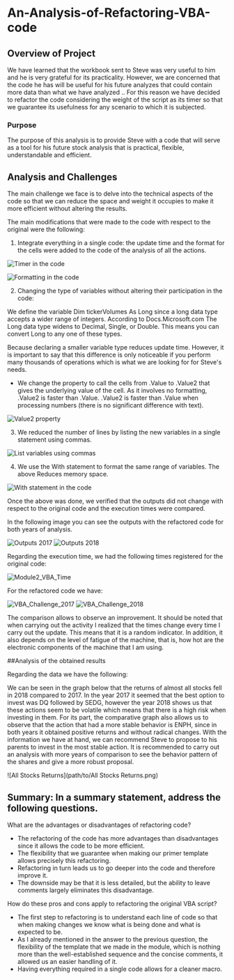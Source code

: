 # An-Analysis-of-Refactoring-VBA-code

## Overview of Project

We have learned that the workbook sent to Steve was very useful to him and he is very grateful for its practicality.
However, we are concerned that the code he has will be useful for his future analyzes that could contain more data than what we have analyzed ..
For this reason we have decided to refactor the code considering the weight of the script as its timer so that we guarantee its usefulness for any scenario to which it is subjected.

### Purpose

The purpose of this analysis is to provide Steve with a code that will serve as a tool for his future stock analysis that is practical, flexible, understandable and efficient.

## Analysis and Challenges

The main challenge we face is to delve into the technical aspects of the code so that we can reduce the space and weight it occupies to make it more efficient without altering the results.

The main modifications that were made to the code with respect to the original were the following:

1. Integrate everything in a single code: the update time and the format for the cells were added to the code of the analysis of all the actions.

![Timer in the code](https://github.com/LAURYMEOW/An-Analysis-of-Refactoring-VBA-code/blob/main/Timer%20in%20the%20code.png)

![Formatting in the code](https://github.com/LAURYMEOW/An-Analysis-of-Refactoring-VBA-code/blob/main/Formatting%20in%20the%20code.png)

2. Changing the type of variables without altering their participation in the code:

We define the variable Dim tickerVolumes As Long since a long data type accepts a wider range of integers. According to Docs.Microsoft.com The Long data type widens to Decimal, Single, or Double. This means you can convert Long to any one of these types.

Because declaring a smaller variable type reduces update time.
However, it is important to say that this difference is only noticeable if you perform many thousands of operations which is what we are looking for for Steve's needs.

- We change the property to call the cells from .Value to .Value2 that gives the underlying value of the cell.
As it involves no formatting, .Value2 is faster than .Value. .Value2 is faster than .Value when processing numbers (there is no significant difference with text).

![Value2 property](https://github.com/LAURYMEOW/An-Analysis-of-Refactoring-VBA-code/blob/main/Value2%20property.png)

3. We reduced the number of lines by listing the new variables in a single statement using commas.

![List variables using commas](https://github.com/LAURYMEOW/An-Analysis-of-Refactoring-VBA-code/blob/main/List%20variables%20using%20commas.png)

4. We use the With statement to format the same range of variables. The above Reduces memory space.

![With statement in the code](https://github.com/LAURYMEOW/An-Analysis-of-Refactoring-VBA-code/blob/main/With%20statement%20in%20the%20code.png)


Once the above was done, we verified that the outputs did not change with respect to the original code and the execution times were compared.

In the following image you can see the outputs with the refactored code for both years of analysis.

![Outputs 2017](https://github.com/LAURYMEOW/An-Analysis-of-Refactoring-VBA-code/blob/main/Outputs%202017.png)
![Outputs 2018](https://github.com/LAURYMEOW/An-Analysis-of-Refactoring-VBA-code/blob/main/Outputs%202018.png)

Regarding the execution time, we had the following times registered for the original code:

![Module2_VBA_Time](path/to/Module2_VBA_Time.png)

For the refactored code we have:

![VBA_Challenge_2017](path/to/VBA_Challenge_2017.png)
![VBA_Challenge_2018](path/to/VBA_Challenge_2018.png)

The comparison allows to observe an improvement. It should be noted that when carrying out the activity I realized that the times change every time I carry out the update. This means that it is a random indicator.
In addition, it also depends on the level of fatigue of the machine, that is, how hot are the electronic components of the machine that I am using.

##Analysis of the obtained results

Regarding the data we have the following:

We can be seen in the graph below that the returns of almost all stocks fell in 2018 compared to 2017.
In the year 2017 it seemed that the best option to invest was DQ followed by SEDG, however the year 2018 shows us that these actions seem to be volatile which means that there is a high risk when investing in them.
For its part, the comparative graph also allows us to observe that the action that had a more stable behavior is ENPH, since in both years it obtained positive returns and without radical changes.
With the information we have at hand, we can recommend Steve to propose to his parents to invest in the most stable action.
It is recommended to carry out an analysis with more years of comparison to see the behavior pattern of the shares and give a more robust proposal. 


![All Stocks Returns](path/to/All Stocks Returns.png)


## Summary: In a summary statement, address the following questions.

What are the advantages or disadvantages of refactoring code?

- The refactoring of the code has more advantages than disadvantages since it allows the code to be more efficient.
- The flexibility that we guarantee when making our primer template allows precisely this refactoring.
- Refactoring in turn leads us to go deeper into the code and therefore improve it.
- The downside may be that it is less detailed, but the ability to leave comments largely eliminates this disadvantage.

How do these pros and cons apply to refactoring the original VBA script?

- The first step to refactoring is to understand each line of code so that when making changes we know what is being done and what is expected to be.
- As I already mentioned in the answer to the previous question, the flexibility of the template that we made in the module, which is nothing more than the well-established sequence and the concise comments, it allowed us an easier handling of it.
- Having everything required in a single code allows for a cleaner macro.
